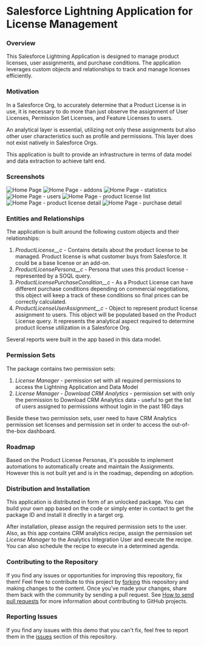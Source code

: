 # Salesforce Lightning Application for License Management

### Overview

This Salesforce Lightning Application is designed to manage product licenses, user assignments, and purchase conditions. The application leverages custom objects and relationships to track and manage licenses efficiently.

### Motivation

In a Salesforce Org, to accurately determine that a Product License is in use, it is necessary to do more than just observe the assignment of User Licenses, Permission Set Licenses, and Feature Licenses to users.

An analytical layer is essential, utilizing not only these assignments but also other user characteristics such as profile and permissions. This layer does not exist natively in Salesforce Orgs.

This application is built to provide an infrastructure in terms of data model and data extraction to achieve taht end.

### Screenshots

![Home Page](https://github.com/tiagonnascimento/licenseManager/blob/main/docs/images/home.png?raw=true)
![Home Page - addons](https://github.com/tiagonnascimento/licenseManager/blob/main/docs/images/home-addons.png?raw=true)
![Home Page - statistics](https://github.com/tiagonnascimento/licenseManager/blob/main/docs/images/home-statistics.png?raw=true)
![Home Page - users](https://github.com/tiagonnascimento/licenseManager/blob/main/docs/images/home-users.png?raw=true)
![Home Page - product license list](https://github.com/tiagonnascimento/licenseManager/blob/main/docs/images/productLicenseList.png?raw=true)
![Home Page - product license detail](https://github.com/tiagonnascimento/licenseManager/blob/main/docs/images/productLicenseDetail.png?raw=true)
![Home Page - purchase detail](https://github.com/tiagonnascimento/licenseManager/blob/main/docs/images/purchaseDetail.png?raw=true)

### Entities and Relationships

The application is built around the following custom objects and their relationships:

1. _ProductLicense\_\_c_ - Contains details about the product license to be managed. Product license is what customer buys from Salesforce. It could be a base license or an add-on.
1. _ProductLicensePersona\_\_c_ - Persona that uses this product license - represented by a SOQL query.
1. _ProductLicensePurchaseCondition\_\_c_ - As a Product License can have different purchase conditions depending on commercial negotiations, this object will keep a track of these conditions so final prices can be correctly calculated.
1. _ProductLicenseUserAssignment\_\_c_ - Object to represent product license assignment to users. This object will be populated based on the Product License query. It represents the analytical aspect required to determine product license utilization in a Salesforce Org.

Several reports were built in the app based in this data model.

### Permission Sets

The package contains two permission sets:

1. _License Manager_ - permission set with all required permissions to access the Lightning Application and Data Model
1. _License Manager - Download CRM Analytics_ - permission set with only the permission to Download CRM Analytics data - useful to get the list of users assigned to permissions without login in the past 180 days

Beside these two permission sets, user need to have CRM Analytics permission set licenses and permission set in order to access the out-of-the-box dashboard.

### Roadmap

Based on the Product License Personas, it's possible to implement automations to automatically create and maintain the Assignments. However this is not built yet and is in the roadmap, depending on adoption.

### Distribution and Installation

This application is distributed in form of an unlocked package. You can build your own app based on the code or simply enter in contact to get the package ID and install it directly in a target org.

After installation, please assign the required permission sets to the user. Also, as this app contains CRM analytics recipe, assign the permission set _License Manager_ to the Analytics Integration User and execute the recipe. You can also schedule the recipe to execute in a determined agenda.

### Contributing to the Repository

If you find any issues or opportunities for improving this repository, fix them! Feel free to contribute to this project by [forking](http://help.github.com/fork-a-repo/) this repository and making changes to the content. Once you've made your changes, share them back with the community by sending a pull request. See [How to send pull requests](http://help.github.com/send-pull-requests/) for more information about contributing to GitHub projects.

### Reporting Issues

If you find any issues with this demo that you can't fix, feel free to report them in the [issues](https://github.com/forcedotcom/sfdx-bitbucket-org/issues) section of this repository.
